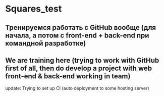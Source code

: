# Squares_test
## Тренируемся работать с GitHub вообще (для начала, а потом с front-end + back-end при командной разработке)
## We are training here (trying to work with GitHub first of all, then do develop a project with web front-end & back-end working in team)
update: Trying to set up CI (auto deployment to some hosting server)
